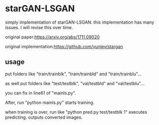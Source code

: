 # starGAN-LSGAN
simply implementation of starGAN-LSGAN. this implementation has many issues. I will revise this over time.

original paper:https://arxiv.org/abs/1711.09020

original implementation:https://github.com/yunjey/stargan

## usage
put folders like "train/trainblk", "train/trainbld" and "train/trainblu"... 

as well put folders like "test/testblk", "val/testbld" and "val/testblu"... 

you can fix in line61 of "mainls.py".

After, run "python mainls.py" starts training.

when training is over, run like "python pred.py test/testblk 1" executes predicting. outputs converted images.
